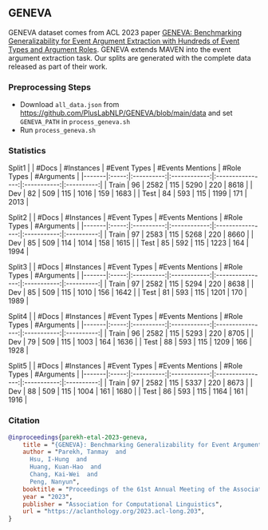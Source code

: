 ## GENEVA

GENEVA dataset comes from ACL 2023 paper [GENEVA: Benchmarking Generalizability for Event Argument Extraction with Hundreds of Event Types and Argument Roles](https://aclanthology.org/2023.acl-long.203.pdf). GENEVA extends MAVEN into the event argument extraction task. Our splits are generated with the complete data released as part of their work.

### Preprocessing Steps

- Download `all_data.json` from https://github.com/PlusLabNLP/GENEVA/blob/main/data and set `GENEVA_PATH` in `process_geneva.sh`
- Run `process_geneva.sh`

### Statistics

Split1
|       | #Docs | #Instances | #Event Types | #Events Mentions | #Role Types | #Arguments |
|-------|:-----:|:----------:|:------------:|:----------------:|:-----------:|:----------:|
| Train |  96   |    2582    |      115     |       5290       |     220     |    8618    |
| Dev   |  82   |    509     |      115     |       1016       |     159     |    1683    |
| Test  |  84   |    593     |      115     |       1199       |     171     |    2013    |

Split2
|       | #Docs | #Instances | #Event Types | #Events Mentions | #Role Types | #Arguments |
|-------|:-----:|:----------:|:------------:|:----------------:|:-----------:|:----------:|
| Train |  97   |    2583    |      115     |       5268       |     220     |    8660    |
| Dev   |  85   |    509     |      114     |       1014       |     158     |    1615    |
| Test  |  85   |    592     |      115     |       1223       |     164     |    1994    |

Split3
|       | #Docs | #Instances | #Event Types | #Events Mentions | #Role Types | #Arguments |
|-------|:-----:|:----------:|:------------:|:----------------:|:-----------:|:----------:|
| Train |  97   |    2582    |      115     |       5294       |     220     |    8638    |
| Dev   |  85   |    509     |      115     |       1010       |     156     |    1642    |
| Test  |  81   |    593     |      115     |       1201       |     170     |    1989    |

Split4
|       | #Docs | #Instances | #Event Types | #Events Mentions | #Role Types | #Arguments |
|-------|:-----:|:----------:|:------------:|:----------------:|:-----------:|:----------:|
| Train |  96   |    2582    |      115     |       5293       |     220     |    8705    |
| Dev   |  79   |    509     |      115     |       1003       |     164     |    1636    |
| Test  |  88   |    593     |      115     |       1209       |     166     |    1928    |

Split5
|       | #Docs | #Instances | #Event Types | #Events Mentions | #Role Types | #Arguments |
|-------|:-----:|:----------:|:------------:|:----------------:|:-----------:|:----------:|
| Train |  97   |    2582    |      115     |       5337       |     220     |    8673    |
| Dev   |  88   |    509     |      115     |       1004       |     161     |    1680    |
| Test  |  86   |    593     |      115     |       1164       |     161     |    1916    |

### Citation

```bib
@inproceedings{parekh-etal-2023-geneva,
    title = "{GENEVA}: Benchmarking Generalizability for Event Argument Extraction with Hundreds of Event Types and Argument Roles",
    author = "Parekh, Tanmay  and
      Hsu, I-Hung  and
      Huang, Kuan-Hao  and
      Chang, Kai-Wei  and
      Peng, Nanyun",
    booktitle = "Proceedings of the 61st Annual Meeting of the Association for Computational Linguistics (Volume 1: Long Papers)",
    year = "2023",
    publisher = "Association for Computational Linguistics",
    url = "https://aclanthology.org/2023.acl-long.203",
}
```

